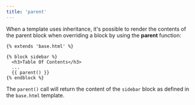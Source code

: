 ```yaml
---
title: 'parent'
---
```


When a template uses inheritance, it's possible to render the contents of the parent block when overriding a block by using the **parent** function:

```canvas
{% extends 'base.html' %}

{% block sidebar %}
  <h3>Table Of Contents</h3>
  ...
  {{ parent() }}
{% endblock %}
```

The `parent()` call will return the content of the `sidebar` block as defined in the `base.html` template.
